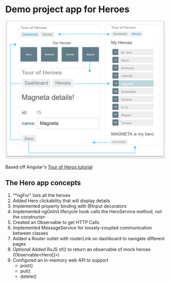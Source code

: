 # Demo project app for Heroes

![Navigation Diagram](/navAppDiagram.png)

Based off Angular's [Tour of Heros tutorial](https://angular.io/tutorial)

## The Hero app concepts

1. "\*ngFor" lists all the heroes
2. Added Hero clickability that will display details
3. Implemented property binding with @Input decorators
4. Implemented ngOnInit lifecycle hook calls the HeroService method, not the constructor
5. Created an Observable to get HTTP Calls
6. Implemented MessageService for loosely-coupled communication between classes
7. Added a Router outlet with routerLink on dashboard to navigate different pages
8. _Optional_ Added RxJS of() to return an observable of mock heroes (Observable<Hero[]>)
9. Configured an in-memory web API to support
   - post()
   - put()
   - delete()

